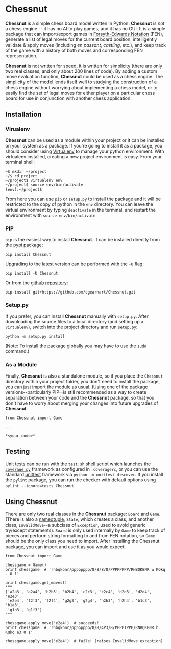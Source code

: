 # Chessnut
__Chessnut__ is a simple chess board model written in Python. __Chessnut__ is *not* a chess engine -- it has no AI to play games, and it has no GUI. It is a simple package that can import/export games in [Forsyth-Edwards Notation](http://en.wikipedia.org/wiki/Forsyth%E2%80%93Edwards_Notation) (FEN), generate a list of legal moves for the current board position, intelligently validate & apply moves (including *en passant*, *castling*, etc.), and keep track of the game with a history of both moves and corresponding FEN representation.

__Chessnut__ is not written for speed, it is written for simplicity (there are only two real classes, and only about 200 lines of code). By adding a custom move evaluation function, __Chessnut__ could be used as a chess engine. The simplicity of the model lends itself well to studying the construction of a chess engine without worrying about implementing a chess model, or to easily find the set of legal moves for either player on a particular chess board for use in conjunction with another chess application.

## Installation

### Virualenv
__Chessnut__ can be used as a module within your project or it can be installed on your system as a package. If you're going to install it as a package, you should consider using [Virtualenv](http://www.virtualenv.org/en/latest/) to manage your python environment. With virtualenv installed, creating a new project environment is easy. From your terminal shell:

```
~$ mkdir ~/project
~/$ cd project
~/project$ virtualenv env
~/project$ source env/bin/activate
(env):~/project$
```

From here you can use `pip` or `setup.py` to install the package and it will be restricted to the copy of python in the `env` directory. You can leave the virtual environment by typing `deactivate` in the terminal, and restart the environment with `source env/bin/activate`.


### PIP
`pip` is the easiest way to install __Chessnut__. It can be installed directly from the [pypi](https://pypi.python.org/) [package](https://pypi.python.org/pypi/Chessnut):

`pip install Chessnut`

Upgrading to the latest version can be performed with the `-U` flag:

`pip install -U Chessnut`

Or from the [github](https://github.com/) [repository](https://github.com/cgearhart/Chessnut.git):

`pip install git+https://github.com/cgearhart/Chessnut.git`

### Setup.py
If you prefer, you can install __Chessnut__ manually with `setup.py`. After downloading the source files to a local directory (and setting up a `virtualenv`), switch into the project directory and run `setup.py`:

`python -m setup.py install`

(Note: To install the package globally you may have to use the `sudo` command.)

### As a Module
Finally, __Chessnut__ is also a standalone module, so if you place the `Chessnut` directory within your project folder, you don't need to install the package, you can just import the module as usual. (Using one of the package versions--particularly PIP--is still recommended as a way to create separation between your code and the __Chessnut__ package, so that you don't have to worry about merging your changes into future upgrades of __Chessnut__.

```
from Chessnut import Game

...

*<your code>*
```

## Testing
Unit tests can be run with the `test.sh` shell script which launches the [`coverage.py`](http://nedbatchelder.com/code/coverage/) framework as configured in `.coveragerc`, or you can use the standard [unittest](http://docs.python.org/2/library/unittest.html) framework via `python -m unittest discover`. If you install the `pylint` package, you can run the checker with default options using `pylint --ignore=tests Chessnut`.


## Using Chessnut
There are only two real classes in the __Chessnut__ package: `Board` and `Game`. (There is also a [namedtuple](http://docs.python.org/2/library/collections.html#collections.namedtuple), `State`, which creates a class, and another class, `InvalidMove`--a subclass of `Exception`, used to avoid generic try/except statements). `Board` is only used internally by `Game` to keep track of pieces and perform string formatting to and from FEN notation, so `Game` should be the only class you need to import. After installing the Chessnut package, you can import and use it as you would expect:

```
from Chessnut import Game

chessgame = Game()
print chessgame  # 'rnbqkbnr/pppppppp/8/8/8/8/PPPPPPPP/RNBQKBNR w KQkq - 0 1'

print chessgame.get_moves()
"""
['a2a3', 'a2a4', 'b2b3', 'b2b4', 'c2c3', 'c2c4', 'd2d3', 'd2d4', 'e2e3', 
 'e2e4', 'f2f3', 'f2f4', 'g2g3', 'g2g4', 'h2h3', 'h2h4', 'b1c3', 'b1a3', 
 'g1h3', 'g1f3']
"""

chessgame.apply_move('e2e4')  # succeeds!
print chessgame  # 'rnbqkbnr/pppppppp/8/8/4P3/8/PPPP1PPP/RNBQKBNR b KQkq e3 0 1'

chessgame.apply_move('e2e4')  # fails! (raises InvalidMove exception)
```
